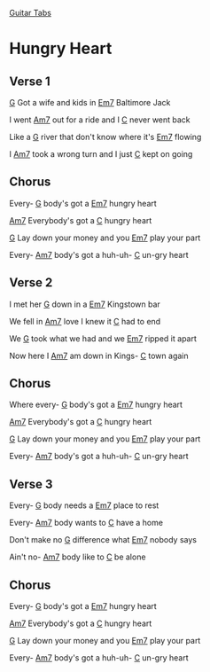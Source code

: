 [Guitar Tabs](index.md)

# Hungry Heart

## Verse 1

[G] Got a wife and kids in [Em7] Baltimore Jack

I went [Am7] out for a ride and I [C] never went back

Like a [G] river that don't know where it's [Em7] flowing

I [Am7] took a wrong turn and I just [C] kept on going

## Chorus

Every- [G] body's got a [Em7] hungry heart

[Am7] Everybody's got a [C] hungry heart

[G] Lay down your money and you [Em7] play your part

Every- [Am7] body's got a huh-uh- [C] un-gry heart

## Verse 2

I met her [G] down in a [Em7] Kingstown bar

We fell in [Am7] love I knew it [C] had to end

We [G] took what we had and we [Em7] ripped it apart

Now here I [Am7] am down in Kings- [C] town again

## Chorus

Where every- [G] body's got a [Em7] hungry heart

[Am7] Everybody's got a [C] hungry heart

[G] Lay down your money and you [Em7] play your part

Every- [Am7] body's got a huh-uh- [C] un-gry heart

## Verse 3

Every- [G] body needs a [Em7] place to rest

Every- [Am7] body wants to [C] have a home

Don't make no [G] difference what [Em7] nobody says

Ain't no- [Am7] body like to [C] be alone

## Chorus

Every- [G] body's got a [Em7] hungry heart

[Am7] Everybody's got a [C] hungry heart

[G] Lay down your money and you [Em7] play your part

Every- [Am7] body's got a huh-uh- [C] un-gry heart



[A]: https://www.chordbank.com/chords/a-major/  "A major"
[Am]: https://www.chordbank.com/chords/a-minor/  "A minor"
[Am7]: https://www.chordbank.com/chords/a-minor-7/  "A minor 7"
[B]: https://www.chordbank.com/chords/b-major/  "B major"
[Bm]: https://www.chordbank.com/chords/b-minor/  "B minor"
[C]: https://www.chordbank.com/chords/c-major/  "C major"
[C6]: https://www.chordbank.com/chords/c-major/  "C major"
[D]: https://www.chordbank.com/chords/d-major/  "D major"
[Dm]: https://www.chordbank.com/chords/d-minor/  "D minor"
[E]: https://www.chordbank.com/chords/e-major/  "E major"
[E7]: https://www.chordbank.com/chords/e-major/  "E7"
[Em7]: https://www.chordbank.com/chords/e-minor-7/  "Em7"
[Esus4]: https://www.chordbank.com/chords/e-major/  "Esus4"
[E7sus4]: https://www.chordbank.com/chords/e-major/  "E7sus4"
[F]: https://www.chordbank.com/chords/f-major/  "F major"
[F#]: https://www.chordbank.com/chords/f-sharp-major/  "F# major"
[F#m]: https://www.chordbank.com/chords/f-sharp-minor/  "F# minor"
[G]: https://www.chordbank.com/chords/g-major/  "G major"
